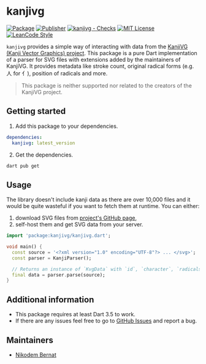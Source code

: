 <!--
This README describes the package. If you publish this package to pub.dev,
this README's contents appear on the landing page for your package.

For information about how to write a good package README, see the guide for
[writing package pages](https://dart.dev/guides/libraries/writing-package-pages).

For general information about developing packages, see the Dart guide for
[creating packages](https://dart.dev/guides/libraries/create-library-packages)
and the Flutter guide for
[developing packages and plugins](https://flutter.dev/developing-packages).
-->

# kanjivg

[![Package](https://img.shields.io/pub/v/kanjivg.svg)](https://pub.dev/packages/kanjivg) [![Publisher](https://img.shields.io/pub/publisher/kanjivg.svg)](https://pub.dev/packages/kanjivg/publisher) [![kanjivg - Checks](https://github.com/n-bernat/kanjivg/actions/workflows/dart_checks.yaml/badge.svg)](https://github.com/n-bernat/kanjivg/actions/workflows/dart_checks.yaml) [![MIT License](https://img.shields.io/badge/license-MIT-purple.svg)](https://opensource.org/licenses/MIT) [![LeanCode Style](https://img.shields.io/badge/style-leancode__lint-black)](https://pub.dartlang.org/packages/leancode_lint)

`kanjivg` provides a simple way of interacting with data from the [KanjiVG (Kanji Vector Graphics) project](https://kanjivg.tagaini.net). This package is a pure Dart implementation of a parser for SVG files with extensions added by the maintainers of KanjiVG. It provides metadata like stroke count, original radical forms (e.g. 人 for 亻), position of radicals and more.

> This package is neither supported nor related to the creators of the KanjiVG project.

## Getting started

1. Add this package to your dependencies.

```yaml
dependencies:
  kanjivg: latest_version
```

2. Get the dependencies.

```sh
dart pub get
```

## Usage

The library doesn't include kanji data as there are over 10,000 files and it would be quite wasteful if you want to fetch them at runtime.
You can either:

1. download SVG files from [project's GitHub page](https://github.com/KanjiVG/kanjivg/releases),
2. self-host them and get SVG data from your server.

```dart
import 'package:kanjivg/kanjivg.dart';

void main() {
  const source = '<?xml version="1.0" encoding="UTF-8"?> ... </svg>';
  const parser = KanjiParser();

  // Returns an instance of `KvgData` with `id`, `character`, `radicals` and `strokes`.
  final data = parser.parse(source);
}
```

## Additional information

- This package requires at least Dart 3.5 to work.
- If there are any issues feel free to go to [GitHub Issues](https://github.com/n-bernat/kanjivg/issues) and report a bug.

## Maintainers

- [Nikodem Bernat](https://nikodembernat.com)
